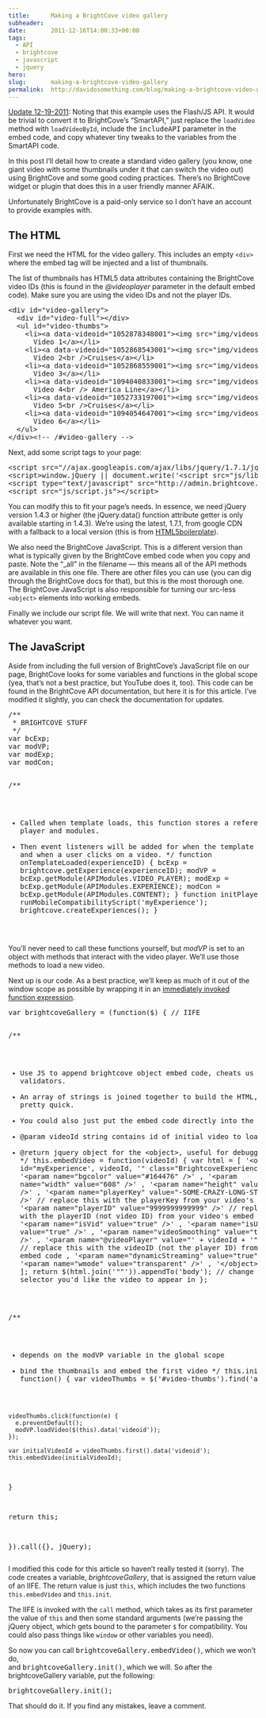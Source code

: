 ```yaml
---
title:      Making a BrightCove video gallery
subheader:  
date:       2011-12-16T14:00:33+00:00
tags:
  - API
  - brightcove
  - javascript
  - jquery
hero:       
slug:       making-a-brightcove-video-gallery
permalink:  http://davidosomething.com/blog/making-a-brightcove-video-gallery/
---
```



<p><ins>Update 12-19-2011</ins>: Noting that this example uses the Flash/JS API. It would be trivial to convert it to BrightCove&#8217;s &#8220;SmartAPI,&#8221; just replace the <code>loadVideo</code> method with <code>loadVideoById</code>, include the <samp>includeAPI</samp> parameter in the embed code, and copy whatever tiny tweaks to the variables from the SmartAPI code.</p>
<p>In this post I&#8217;ll detail how to create a standard video gallery (you know, one giant video with some thumbnails under it that can switch the video out) using BrightCove and some good coding practices. There&#8217;s no BrightCove widget or plugin that does this in a user friendly manner AFAIK.</p>
<p>Unfortunately BrightCove is a paid-only service so I don&#8217;t have an account to provide examples with.</p>
<h2>The HTML</h2>
<p>First we need the HTML for the video gallery. This includes an empty <code>&lt;div&gt;</code> where the embed tag will be injected and a list of thumbnails.</p>
<p>The list of thumbnails has HTML5 data attributes containing the BrightCove video IDs (this is found in the <var>@videoplayer</var> parameter in the default embed code). Make sure you are using the video IDs and not the player IDs.</p>
<pre>&lt;div id="video-gallery"&gt;
  &lt;div id="video-full"&gt;&lt;/div&gt;
  &lt;ul id="video-thumbs"&gt;
    &lt;li&gt;&lt;a data-videoid="1052878348001"&gt;&lt;img src="img/videos-thumb-1.jpg" alt="thumbnail" /&gt;
      Video 1&lt;/a&gt;&lt;/li&gt;
    &lt;li&gt;&lt;a data-videoid="1052868543001"&gt;&lt;img src="img/videos-thumb-2.jpg" alt="thumbnail" /&gt;
      Video 2&lt;br /&gt;Cruises&lt;/a&gt;&lt;/li&gt;
    &lt;li&gt;&lt;a data-videoid="1052868559001"&gt;&lt;img src="img/videos-thumb-3.jpg" alt="thumbnail" /&gt;
      Video 3&lt;/a&gt;&lt;/li&gt;
    &lt;li&gt;&lt;a data-videoid="1094040833001"&gt;&lt;img src="img/videos-thumb-4.jpg" alt="thumbnail" /&gt;
      Video 4&lt;br /&gt; America Line&lt;/a&gt;&lt;/li&gt;
    &lt;li&gt;&lt;a data-videoid="1052733197001"&gt;&lt;img src="img/videos-thumb-5.jpg" alt="thumbnail" /&gt;
      Video 5&lt;br /&gt;Cruises&lt;/a&gt;&lt;/li&gt;
    &lt;li&gt;&lt;a data-videoid="1094054647001"&gt;&lt;img src="img/videos-thumb-6.jpg" alt="thumbnail" /&gt;
      Video 6&lt;/a&gt;&lt;/li&gt;
  &lt;/ul&gt;
&lt;/div&gt;&lt;!-- /#video-gallery --&gt;</pre>
<p>Next, add some script tags to your page:</p>
<pre>&lt;script src="//ajax.googleapis.com/ajax/libs/jquery/1.7.1/jquery.min.js"&gt;&lt;/script&gt;
&lt;script&gt;window.jQuery || document.write('&lt;script src="js/libs/jquery-1.7.1.min.js"&gt;&lt;/script&gt;')&lt;/script&gt;
&lt;script type="text/javascript" src="http://admin.brightcove.com/js/BrightcoveExperiences_all.js"&gt;&lt;/script&gt;
&lt;script src="js/script.js"&gt;&lt;/script&gt;</pre>
<p>You can modify this to fit your page&#8217;s needs. In essence, we need jQuery version 1.4.3 or higher (the jQuery.data() function attribute getter is only available starting in 1.4.3). We&#8217;re using the latest, 1.7.1, from google CDN with a fallback to a local version (this is from <a href="http://html5boilerplate.com/" rel="external" target="_blank">HTML5boilerplate</a>).
</p>
<p>
We also need the BrightCove JavaScript. This is a different version than what is typically given by the BrightCove embed code when you copy and paste. Note the &#8220;_all&#8221; in the filename &mdash; this means all of the API methods are available in this one file. There are other files you can use (you can dig through the BrightCove docs for that), but this is the most thorough one. The BrightCove JavaScript is also responsible for turning our src-less <code>&lt;object&gt;</code> elements into working embeds.</p>
<p>
Finally we include our script file. We will write that next. You can name it whatever you want.
</p>
<h2>The JavaScript</h2>
<p>Aside from including the full version of BrightCove&#8217;s JavaScript file on our page, BrightCove looks for some variables and functions in the global scope (yea, that&#8217;s not a best practice, but YouTube does it, too). This code can be found in the BrightCove API documentation, but here it is for this article. I&#8217;ve modified it slightly, you can check the documentation for updates.</p>
<pre>/**
 * BRIGHTCOVE STUFF
 */
var bcExp;
var modVP;
var modExp;
var modCon;

/**
 * Called when template loads, this function stores a reference to the player and modules.
 * Then event listeners will be added for when the template is ready and when a user clicks on a video.
 */
function onTemplateLoaded(experienceID) {
  bcExp = brightcove.getExperience(experienceID);
  modVP = bcExp.getModule(APIModules.VIDEO_PLAYER);
  modExp = bcExp.getModule(APIModules.EXPERIENCE);
  modCon = bcExp.getModule(APIModules.CONTENT);
}
function initPlayer() {
  runMobileCompatibilityScript('myExperience');
  brightcove.createExperiences();
}
</pre>
<p>You&#8217;ll never need to call these functions yourself, but <var>modVP</var> is set to an object with methods that interact with the video player. We&#8217;ll use those methods to load a new video.</p>
<p>Next up is our code. As a best practice, we&#8217;ll keep as much of it out of the window scope as possible by wrapping it in an <a href="http://benalman.com/news/2010/11/immediately-invoked-function-expression/" rel="external" target="_blank">immediately invoked function expression</a>.
</p>
<pre>var brightcoveGallery = (function($) { // IIFE

  /**
   * Use JS to append brightcove object embed code, cheats us past HTML validators.
   * An array of strings is joined together to build the HTML, which is pretty quick.
   * You could also just put the embed code directly into the HTML.
   * @param videoId string contains id of initial video to load.
   * @return jquery object for the &lt;object&gt;, useful for debugging
   */
  this.embedVideo = function(videoId) {
    var html = [
      '&lt;object id="myExperience', videoId, '" class="BrightcoveExperience"&gt;'
      , '&lt;param name="bgcolor"          value="#164476" /&gt;'
      , '&lt;param name="width"            value="608" /&gt;'
      , '&lt;param name="height"           value="343" /&gt;'
      , '&lt;param name="playerKey"        value="-SOME-CRAZY-LONG-STRING-" /&gt;' // replace this with the playerKey from your video's embed code
      , '&lt;param name="playerID"         value="9999999999999" /&gt;' // replace this with the playerID (not video ID) from your video's embed code
      , '&lt;param name="isVid"            value="true" /&gt;'
      , '&lt;param name="isUI"             value="true" /&gt;'
      , '&lt;param name="videoSmoothing"   value="true" /&gt;'
      , '&lt;param name="@videoPlayer"     value="' + videoId + '" /&gt;' // replace this with the videoID (not the player ID) from your video's embed code
      , '&lt;param name="dynamicStreaming" value="true" /&gt;'
      , '&lt;param name="wmode"            value="transparent" /&gt;'
    , '&lt;/object&gt;'
    ];
    return $(html.join('""')).appendTo('body'); // change body to the selector you'd like the video to appear in
  };

  /**
   * depends on the modVP variable in the global scope
   * bind the thumbnails and embed the first video
   */
  this.init = function() {
    var videoThumbs = $('#video-thumbs').find('a');

    videoThumbs.click(function(e) {
      e.preventDefault();
      modVP.loadVideo($(this).data('videoid'));
    });

    var initialVideoId = videoThumbs.first().data('videoid');
    this.embedVideo(initialVideoId);
  }

  return this;

}).call({}, jQuery);
</pre>
<p>I modified this code for this article so haven&#8217;t really tested it (sorry). The code creates a variable, <var>brightcoveGallery</var>, that is assigned the return value of an IIFE. The return value is just <code>this</code>, which includes the two functions <code>this.embedVideo</code> and <code>this.init</code>.
</p>
<p>The IIFE is invoked with the <code>call</code> method, which takes as its first parameter the value of <code>this</code> and then some standard arguments (we&#8217;re passing the jQuery object, which gets bound to the parameter <code>$</code> for compatibility. You could also pass things like <code>window</code> or other variables you need).
</p>
<p>So now you can call <samp>brightcoveGallery.embedVideo()</samp>, which we won&#8217;t do,<br />
and <samp>brightcoveGallery.init()</samp>, which we will. So after the brightcoveGallery variable, put the following:</p>
<pre>brightcoveGallery.init();</pre>
<p>That should do it. If you find any mistakes, leave a comment.</p>

